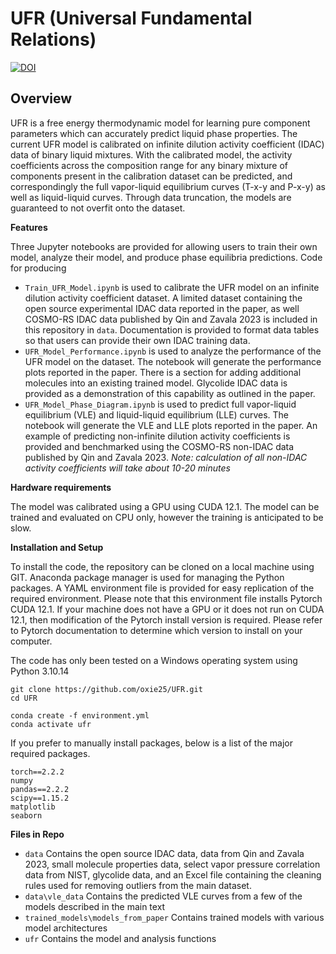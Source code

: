 # UFR (Universal Fundamental Relations)
[![DOI](https://zenodo.org/badge/963986439.svg)](https://doi.org/10.5281/zenodo.15380776)
## Overview

UFR is a free energy thermodynamic model for learning pure component parameters which can accurately predict liquid phase properties. The current UFR model is calibrated on infinite dilution activity coefficient (IDAC) data of binary liquid mixtures. With the calibrated model, the activity coefficients across the composition range for any binary mixture of components present in the calibration dataset can be predicted, and correspondingly the full vapor-liquid equilibrium curves (T-x-y and P-x-y) as well as liquid-liquid curves. Through data truncation, the models are guaranteed to not overfit onto the dataset.

**Features**

Three Jupyter notebooks are provided for allowing users to train their own model, analyze their model, and produce phase equilibria predictions. Code for producing 

- ```Train_UFR_Model.ipynb``` is used to calibrate the UFR model on an infinite dilution activity coefficient dataset. A limited dataset containing the open source experimental IDAC data reported in the paper, as well COSMO-RS IDAC data published by Qin and Zavala 2023 is included in this repository in ```data```. Documentation is provided to format data tables so that users can provide their own IDAC training data.
- ```UFR_Model_Performance.ipynb``` is used to analyze the performance of the UFR model on the dataset. The notebook will generate the performance plots reported in the paper. There is a section for adding additional molecules into an existing trained model. Glycolide IDAC data is provided as a demonstration of this capability as outlined in the paper.
- ```UFR_Model_Phase_Diagram.ipynb``` is used to predict full vapor-liquid equilibrium (VLE) and liquid-liquid equilibrium (LLE) curves. The notebook will generate the VLE and LLE plots reported in the paper. An example of predicting non-infinite dilution activity coefficients is provided and benchmarked using the COSMO-RS non-IDAC data published by Qin and Zavala 2023. *Note: calculation of all non-IDAC activity coefficients will take about 10-20 minutes*

**Hardware requirements**

The model was calibrated using a GPU using CUDA 12.1. The model can be trained and evaluated on CPU only, however the training is anticipated to be slow.

**Installation and Setup**

To install the code, the repository can be cloned on a local machine using GIT. Anaconda package manager is used for managing the Python packages. A YAML environment file is provided for easy replication of the required environment. Please note that this environment file installs Pytorch CUDA 12.1. If your machine does not have a GPU or it does not run on CUDA 12.1, then modification of the Pytorch install version is required. Please refer to Pytorch documentation to determine which version to install on your computer.

The code has only been tested on a Windows operating system using Python 3.10.14

```
git clone https://github.com/oxie25/UFR.git
cd UFR

conda create -f environment.yml
conda activate ufr
```

If you prefer to manually install packages, below is a list of the major required packages.
```
torch==2.2.2
numpy
pandas==2.2.2
scipy==1.15.2
matplotlib
seaborn
```

**Files in Repo**

- ```data``` Contains the open source IDAC data, data from Qin and Zavala 2023, small molecule properties data, select vapor pressure correlation data from NIST, glycolide data, and an Excel file containing the cleaning rules used for removing outliers from the main dataset.
- ```data\vle_data``` Contains the predicted VLE curves from a few of the models described in the main text
- ```trained_models\models_from_paper``` Contains trained models with various model architectures
- ```ufr``` Contains the model and analysis functions
